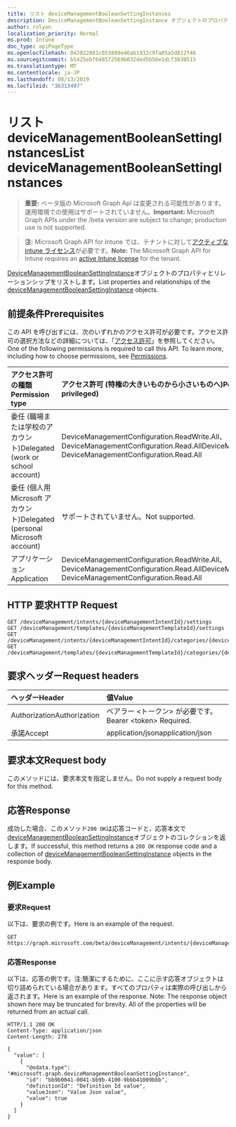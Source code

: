 ```yaml
---
title: リスト deviceManagementBooleanSettingInstances
description: DeviceManagementBooleanSettingInstance オブジェクトのプロパティとリレーションシップをリストします。
author: rolyon
localization_priority: Normal
ms.prod: Intune
doc_type: apiPageType
ms.openlocfilehash: 042022881c853889e46ab1932c9fa85a5d812f46
ms.sourcegitcommit: b5425ebf648572569b032ded5b56e1dcf3830515
ms.translationtype: MT
ms.contentlocale: ja-JP
ms.lasthandoff: 08/13/2019
ms.locfileid: "36313497"
---
```

# <a name="list-devicemanagementbooleansettinginstances"></a><span data-ttu-id="79218-103">リスト deviceManagementBooleanSettingInstances</span><span class="sxs-lookup"><span data-stu-id="79218-103">List deviceManagementBooleanSettingInstances</span></span>

> <span data-ttu-id="79218-104">**重要:** ベータ版の Microsoft Graph Api は変更される可能性があります。運用環境での使用はサポートされていません。</span><span class="sxs-lookup"><span data-stu-id="79218-104">**Important:** Microsoft Graph APIs under the /beta version are subject to change; production use is not supported.</span></span>

> <span data-ttu-id="79218-105">**注:** Microsoft Graph API for Intune では、テナントに対して[アクティブな intune ライセンス](https://go.microsoft.com/fwlink/?linkid=839381)が必要です。</span><span class="sxs-lookup"><span data-stu-id="79218-105">**Note:** The Microsoft Graph API for Intune requires an [active Intune license](https://go.microsoft.com/fwlink/?linkid=839381) for the tenant.</span></span>

<span data-ttu-id="79218-106">[DeviceManagementBooleanSettingInstance](../resources/intune-deviceintent-devicemanagementbooleansettinginstance.md)オブジェクトのプロパティとリレーションシップをリストします。</span><span class="sxs-lookup"><span data-stu-id="79218-106">List properties and relationships of the [deviceManagementBooleanSettingInstance](../resources/intune-deviceintent-devicemanagementbooleansettinginstance.md) objects.</span></span>

## <a name="prerequisites"></a><span data-ttu-id="79218-107">前提条件</span><span class="sxs-lookup"><span data-stu-id="79218-107">Prerequisites</span></span>
<span data-ttu-id="79218-p101">この API を呼び出すには、次のいずれかのアクセス許可が必要です。アクセス許可の選択方法などの詳細については、「[アクセス許可](/graph/permissions-reference)」を参照してください。</span><span class="sxs-lookup"><span data-stu-id="79218-p101">One of the following permissions is required to call this API. To learn more, including how to choose permissions, see [Permissions](/graph/permissions-reference).</span></span>

|<span data-ttu-id="79218-110">アクセス許可の種類</span><span class="sxs-lookup"><span data-stu-id="79218-110">Permission type</span></span>|<span data-ttu-id="79218-111">アクセス許可 (特権の大きいものから小さいものへ)</span><span class="sxs-lookup"><span data-stu-id="79218-111">Permissions (from most to least privileged)</span></span>|
|:---|:---|
|<span data-ttu-id="79218-112">委任 (職場または学校のアカウント)</span><span class="sxs-lookup"><span data-stu-id="79218-112">Delegated (work or school account)</span></span>|<span data-ttu-id="79218-113">DeviceManagementConfiguration.ReadWrite.All、DeviceManagementConfiguration.Read.All</span><span class="sxs-lookup"><span data-stu-id="79218-113">DeviceManagementConfiguration.ReadWrite.All, DeviceManagementConfiguration.Read.All</span></span>|
|<span data-ttu-id="79218-114">委任 (個人用 Microsoft アカウント)</span><span class="sxs-lookup"><span data-stu-id="79218-114">Delegated (personal Microsoft account)</span></span>|<span data-ttu-id="79218-115">サポートされていません。</span><span class="sxs-lookup"><span data-stu-id="79218-115">Not supported.</span></span>|
|<span data-ttu-id="79218-116">アプリケーション</span><span class="sxs-lookup"><span data-stu-id="79218-116">Application</span></span>|<span data-ttu-id="79218-117">DeviceManagementConfiguration.ReadWrite.All、DeviceManagementConfiguration.Read.All</span><span class="sxs-lookup"><span data-stu-id="79218-117">DeviceManagementConfiguration.ReadWrite.All, DeviceManagementConfiguration.Read.All</span></span>|

## <a name="http-request"></a><span data-ttu-id="79218-118">HTTP 要求</span><span class="sxs-lookup"><span data-stu-id="79218-118">HTTP Request</span></span>
<!-- {
  "blockType": "ignored"
}
-->
``` http
GET /deviceManagement/intents/{deviceManagementIntentId}/settings
GET /deviceManagement/templates/{deviceManagementTemplateId}/settings
GET /deviceManagement/intents/{deviceManagementIntentId}/categories/{deviceManagementIntentSettingCategoryId}/settings
GET /deviceManagement/templates/{deviceManagementTemplateId}/categories/{deviceManagementTemplateSettingCategoryId}/recommendedSettings
```

## <a name="request-headers"></a><span data-ttu-id="79218-119">要求ヘッダー</span><span class="sxs-lookup"><span data-stu-id="79218-119">Request headers</span></span>
|<span data-ttu-id="79218-120">ヘッダー</span><span class="sxs-lookup"><span data-stu-id="79218-120">Header</span></span>|<span data-ttu-id="79218-121">値</span><span class="sxs-lookup"><span data-stu-id="79218-121">Value</span></span>|
|:---|:---|
|<span data-ttu-id="79218-122">Authorization</span><span class="sxs-lookup"><span data-stu-id="79218-122">Authorization</span></span>|<span data-ttu-id="79218-123">ベアラー &lt;トークン&gt; が必要です。</span><span class="sxs-lookup"><span data-stu-id="79218-123">Bearer &lt;token&gt; Required.</span></span>|
|<span data-ttu-id="79218-124">承諾</span><span class="sxs-lookup"><span data-stu-id="79218-124">Accept</span></span>|<span data-ttu-id="79218-125">application/json</span><span class="sxs-lookup"><span data-stu-id="79218-125">application/json</span></span>|

## <a name="request-body"></a><span data-ttu-id="79218-126">要求本文</span><span class="sxs-lookup"><span data-stu-id="79218-126">Request body</span></span>
<span data-ttu-id="79218-127">このメソッドには、要求本文を指定しません。</span><span class="sxs-lookup"><span data-stu-id="79218-127">Do not supply a request body for this method.</span></span>

## <a name="response"></a><span data-ttu-id="79218-128">応答</span><span class="sxs-lookup"><span data-stu-id="79218-128">Response</span></span>
<span data-ttu-id="79218-129">成功した場合、このメソッド`200 OK`は応答コードと、応答本文で[deviceManagementBooleanSettingInstance](../resources/intune-deviceintent-devicemanagementbooleansettinginstance.md)オブジェクトのコレクションを返します。</span><span class="sxs-lookup"><span data-stu-id="79218-129">If successful, this method returns a `200 OK` response code and a collection of [deviceManagementBooleanSettingInstance](../resources/intune-deviceintent-devicemanagementbooleansettinginstance.md) objects in the response body.</span></span>

## <a name="example"></a><span data-ttu-id="79218-130">例</span><span class="sxs-lookup"><span data-stu-id="79218-130">Example</span></span>

### <a name="request"></a><span data-ttu-id="79218-131">要求</span><span class="sxs-lookup"><span data-stu-id="79218-131">Request</span></span>
<span data-ttu-id="79218-132">以下は、要求の例です。</span><span class="sxs-lookup"><span data-stu-id="79218-132">Here is an example of the request.</span></span>
``` http
GET https://graph.microsoft.com/beta/deviceManagement/intents/{deviceManagementIntentId}/settings
```

### <a name="response"></a><span data-ttu-id="79218-133">応答</span><span class="sxs-lookup"><span data-stu-id="79218-133">Response</span></span>
<span data-ttu-id="79218-p102">以下は、応答の例です。注:簡潔にするために、ここに示す応答オブジェクトは切り詰められている場合があります。すべてのプロパティは実際の呼び出しから返されます。</span><span class="sxs-lookup"><span data-stu-id="79218-p102">Here is an example of the response. Note: The response object shown here may be truncated for brevity. All of the properties will be returned from an actual call.</span></span>
``` http
HTTP/1.1 200 OK
Content-Type: application/json
Content-Length: 278

{
  "value": [
    {
      "@odata.type": "#microsoft.graph.deviceManagementBooleanSettingInstance",
      "id": "bb9b0041-0041-bb9b-4100-9bbb41009bbb",
      "definitionId": "Definition Id value",
      "valueJson": "Value Json value",
      "value": true
    }
  ]
}
```







